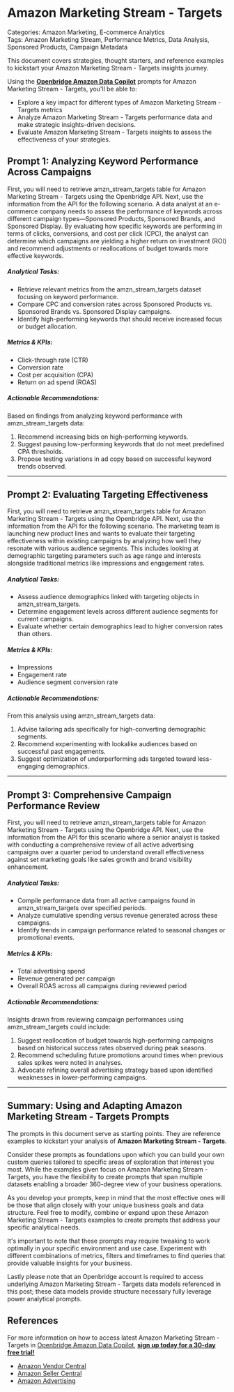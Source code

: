 # Amazon Marketing Stream - Targets

Categories: Amazon Marketing, E-commerce Analytics  
Tags: Amazon Marketing Stream, Performance Metrics, Data Analysis, Sponsored Products, Campaign Metadata  

This document covers strategies, thought starters, and reference examples to kickstart your Amazon Marketing Stream - Targets insights journey.

Using the <a href="https://chatgpt.com/g/g-Sg4qP7r3v-openbridge-data-copilot" target="_blank"><strong>Openbridge Amazon Data Copilot</strong></a> prompts for Amazon Marketing Stream - Targets, you'll be able to:

- Explore a key impact for different types of Amazon Marketing Stream - Targets metrics
- Analyze Amazon Marketing Stream - Targets performance data and make strategic insights-driven decisions.
- Evaluate Amazon Marketing Stream - Targets insights to assess the effectiveness of your strategies.

## Prompt 1: Analyzing Keyword Performance Across Campaigns

First, you will need to retrieve amzn_stream_targets table for Amazon Marketing Stream - Targets using the Openbridge API. Next, use the information from the API for the following scenario. A data analyst at an e-commerce company needs to assess the performance of keywords across different campaign types—Sponsored Products, Sponsored Brands, and Sponsored Display. By evaluating how specific keywords are performing in terms of clicks, conversions, and cost per click (CPC), the analyst can determine which campaigns are yielding a higher return on investment (ROI) and recommend adjustments or reallocations of budget towards more effective keywords.

##### Analytical Tasks:
- Retrieve relevant metrics from the amzn_stream_targets dataset focusing on keyword performance.
- Compare CPC and conversion rates across Sponsored Products vs. Sponsored Brands vs. Sponsored Display campaigns.
- Identify high-performing keywords that should receive increased focus or budget allocation.

##### Metrics & KPIs:
- Click-through rate (CTR)
- Conversion rate
- Cost per acquisition (CPA)
- Return on ad spend (ROAS)

##### Actionable Recommendations:
Based on findings from analyzing keyword performance with amzn_stream_targets data:
1. Recommend increasing bids on high-performing keywords.
2. Suggest pausing low-performing keywords that do not meet predefined CPA thresholds.
3. Propose testing variations in ad copy based on successful keyword trends observed.

---

## Prompt 2: Evaluating Targeting Effectiveness

First, you will need to retrieve amzn_stream_targets table for Amazon Marketing Stream - Targets using the Openbridge API. Next, use the information from the API for the following scenario. The marketing team is launching new product lines and wants to evaluate their targeting effectiveness within existing campaigns by analyzing how well they resonate with various audience segments. This includes looking at demographic targeting parameters such as age range and interests alongside traditional metrics like impressions and engagement rates.

##### Analytical Tasks:
- Assess audience demographics linked with targeting objects in amzn_stream_targets.
- Determine engagement levels across different audience segments for current campaigns.
- Evaluate whether certain demographics lead to higher conversion rates than others.

##### Metrics & KPIs:
- Impressions
- Engagement rate
- Audience segment conversion rate

##### Actionable Recommendations:
From this analysis using amzn_stream_targets data:
1. Advise tailoring ads specifically for high-converting demographic segments.
2. Recommend experimenting with lookalike audiences based on successful past engagements.
3. Suggest optimization of underperforming ads targeted toward less-engaging demographics.

---

## Prompt 3: Comprehensive Campaign Performance Review

First, you will need to retrieve amzn_stream_targets table for Amazon Marketing Stream - Targets using the Openbridge API. Next, use the information from the API for this scenario where a senior analyst is tasked with conducting a comprehensive review of all active advertising campaigns over a quarter period to understand overall effectiveness against set marketing goals like sales growth and brand visibility enhancement.

##### Analytical Tasks:
- Compile performance data from all active campaigns found in amzn_stream_targets over specified periods.
- Analyze cumulative spending versus revenue generated across these campaigns.
- Identify trends in campaign performance related to seasonal changes or promotional events.

##### Metrics & KPIs:
- Total advertising spend
- Revenue generated per campaign
- Overall ROAS across all campaigns during reviewed period

##### Actionable Recommendations:
Insights drawn from reviewing campaign performances using amzn_stream_targets could include:
1. Suggest reallocation of budget towards high-performing campaigns based on historical success rates observed during peak seasons.
2. Recommend scheduling future promotions around times when previous sales spikes were noted in analyses.
3. Advocate refining overall advertising strategy based upon identified weaknesses in lower-performing campaigns.

---

## Summary: Using and Adapting Amazon Marketing Stream - Targets Prompts  
The prompts in this document serve as starting points. They are reference examples to kickstart your analysis of **Amazon Marketing Stream - Targets**.

Consider these prompts as foundations upon which you can build your own custom queries tailored to specific areas of exploration that interest you most. While the examples given focus on Amazon Marketing Stream - Targets, you have the flexibility to create prompts that span multiple datasets enabling a broader 360-degree view of your business operations.

As you develop your prompts, keep in mind that the most effective ones will be those that align closely with your unique business goals and data structure. Feel free to modify, combine or expand upon these Amazon Marketing Stream - Targets examples to create prompts that address your specific analytical needs.

It's important to note that these prompts may require tweaking to work optimally in your specific environment and use case. Experiment with different combinations of metrics, filters and timeframes to find queries that provide valuable insights for your business.

Lastly please note that an Openbridge account is required to access underlying Amazon Marketing Stream - Targets data models referenced in this post; these data models provide structure necessary fully leverage power analytical prompts.

## References   
For more information on how to access latest Amazon Marketing Stream - Targets in <a href="https://chatgpt.com/g/g-Sg4qP7r3v-openbridge-data-copilot" target="_blank">Openbridge Amazon Data Copilot</a>, <a href="https://openbridge.com" target="_blank"><strong>sign up today for a 30-day free trial!</strong></a>

<ul>
<li> <a href="https://www.openbridge.com/amazon-vendor-central/" target="_blank">Amazon Vendor Central</a> </li>
<li> <a href="https://www.openbridge.com/amazon-selling-partner/" target="_blank">Amazon Seller Central</a> </li>
<li> <a href="https://www.openbridge.com/amazon-advertising/" target="_blank">Amazon Advertising</a> </li>
</ul>